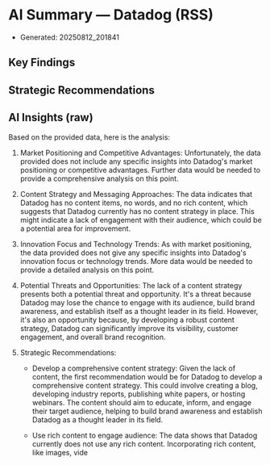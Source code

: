 # AI Summary — Datadog (RSS)

- Generated: 20250812_201841

## Key Findings

## Strategic Recommendations

## AI Insights (raw)

Based on the provided data, here is the analysis:

1. Market Positioning and Competitive Advantages: 
   Unfortunately, the data provided does not include any specific insights into Datadog's market positioning or competitive advantages. Further data would be needed to provide a comprehensive analysis on this point.

2. Content Strategy and Messaging Approaches: 
   The data indicates that Datadog has no content items, no words, and no rich content, which suggests that Datadog currently has no content strategy in place. This might indicate a lack of engagement with their audience, which could be a potential area for improvement.

3. Innovation Focus and Technology Trends: 
   As with market positioning, the data provided does not give any specific insights into Datadog's innovation focus or technology trends. More data would be needed to provide a detailed analysis on this point.

4. Potential Threats and Opportunities: 
   The lack of a content strategy presents both a potential threat and opportunity. It's a threat because Datadog may lose the chance to engage with its audience, build brand awareness, and establish itself as a thought leader in its field. However, it's also an opportunity because, by developing a robust content strategy, Datadog can significantly improve its visibility, customer engagement, and overall brand recognition.

5. Strategic Recommendations: 
   
   - Develop a comprehensive content strategy: Given the lack of content, the first recommendation would be for Datadog to develop a comprehensive content strategy. This could involve creating a blog, developing industry reports, publishing white papers, or hosting webinars. The content should aim to educate, inform, and engage their target audience, helping to build brand awareness and establish Datadog as a thought leader in its field.
   
   - Use rich content to engage audience: The data shows that Datadog currently does not use any rich content. Incorporating rich content, like images, vide